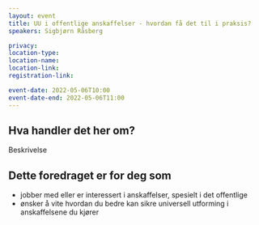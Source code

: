 ```yaml
---
layout: event
title: UU i offentlige anskaffelser - hvordan få det til i praksis?
speakers: Sigbjørn Råsberg

privacy:
location-type:
location-name:
location-link:
registration-link:

event-date: 2022-05-06T10:00
event-date-end: 2022-05-06T11:00
---
```

## Hva handler det her om?
Beskrivelse

## Dette foredraget er for deg som
- jobber med eller er interessert i anskaffelser, spesielt i det offentlige
- ønsker å vite hvordan du bedre kan sikre universell utforming i anskaffelsene du kjører
